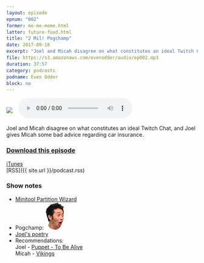 ```yaml
---
layout: episode
epnum: "002"
former: me-me-meme.html
latter: future-food.html
title: "2 Mil! Pogchamp"
date: 2017-09-18
excerpt: "Joel and Micah disagree on what constitutes an ideal Twitch Chat, and Joel gives Micah some bad advice regarding car insurance."
file: https://s3.amazonaws.com/evenodder/audio/ep002.mp3
duration: 37:57
category: podcasts
podname: Even Odder
block: no
---
```


<audio id="player" controls>
  <source src="https://s3.amazonaws.com/evenodder/audio/ep002.mp3" type="audio/mpeg">
Your browser does not support the audio element
</audio>

<img style="float: left; margin-right: 1rem; margin-top: 1.5rem" src="https://s3.amazonaws.com/evenodder/covers/ep002.png"/>

Joel and Micah disagree on what constitutes an ideal Twitch Chat, and Joel gives Micah some bad advice regarding car insurance.    
### <a href="/public/podcast/ep002.mp3" download>Download this episode</a>  
[iTunes](https://itunes.apple.com/us/podcast/2-mil-pogchamp/id1286571587?i=1000392463551&mt=2)  
[RSS]({{ site.url }}/podcast.rss)  

### Show notes  
* [Minitool Partition Wizard](https://www.partitionwizard.com/free-partition-manager.html)
* Pogchamp: ![Pogchamp](/public/images/pogchamp.png)  
* [Joel's poetry](/work.html)
* Recommendations:  
	Joel - [Puppet - To Be Alive](https://www.youtube.com/watch?v=9E0Dr95yblg)  
	Micah - [Vikings](http://www.imdb.com/title/tt2306299/)  